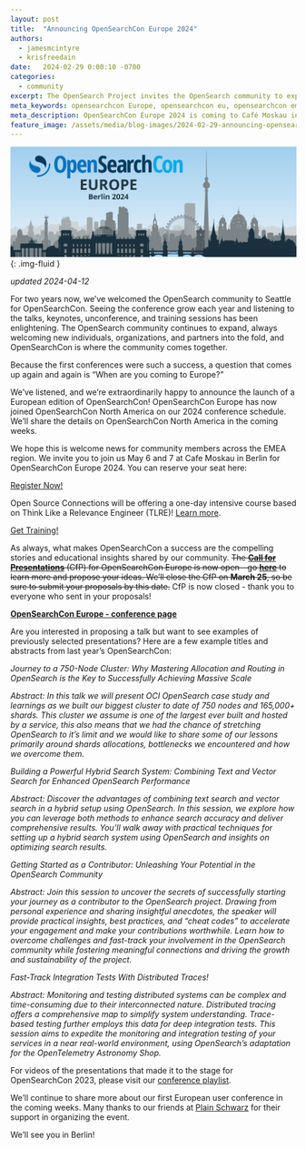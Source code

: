 ```yaml
---
layout: post
title:  "Announcing OpenSearchCon Europe 2024"
authors:
  - jamesmcintyre
  - krisfreedain
date:   2024-02-29 0:00:10 -0700
categories:
  - community
excerpt: The OpenSearch Project invites the OpenSearch community to explore the future of search, analytics, and generative AI at the first OpenSearch user conference in Europe. Join us in Berlin on May 6 & 7 and learn how to build powerful applications and get the most out of your OpenSearch deployments.
meta_keywords: opensearchcon Europe, opensearchcon eu, opensearchcon emea, opensearchcon may, opensearchcon call for papers, opensearchcon call for presentations, opensearchcon registration, register for opensearchcon
meta_description: OpenSearchCon Europe 2024 is coming to Café Moskau in Berlin May 6 and 7. Register today to save your seat!
feature_image: /assets/media/blog-images/2024-02-29-announcing-opensearchcon-europe-2024/OSC_Berlin_BlogBanner-01.png
---
```


<img src="/assets/media/blog-images/2024-02-29-announcing-opensearchcon-europe-2024/OSC_Berlin_BlogBanner-01.png"/>{: .img-fluid }

_updated 2024-04-12_

For two years now, we’ve welcomed the OpenSearch community to Seattle for OpenSearchCon. Seeing the conference grow each year and listening to the talks, keynotes, unconference, and training sessions has been enlightening. The OpenSearch community continues to expand, always welcoming new individuals, organizations, and partners into the fold, and OpenSearchCon is where the community comes together.

Because the first conferences were such a success, a question that comes up again and again is “When are you coming to Europe?”

We’ve listened, and we’re extraordinarily happy to announce the launch of a European edition of OpenSearchCon! OpenSearchCon Europe has now joined OpenSearchCon North America on our 2024 conference schedule. We’ll share the details on OpenSearchCon North America in the coming weeks.

We hope this is welcome news for community members across the EMEA region. We invite you to join us May 6 and 7 at Cafe Moskau in Berlin for OpenSearchCon Europe 2024. You can reserve your seat here: 

<div class="redesign-button-pair--wrapper">
            <div class="redesign-button--wrapper redesign-button--wrapper__text-only__dark">
                <a href="https://tickets.plainschwarz.com/opensearchconeu/c/PjtYoMWc8/" class="redesign-button--anchor">
                    Register Now!
                </a>
            </div>
</div>

Open Source Connections will be offering a one-day intensive course based on Think Like a Relevance Engineer (TLRE)! [Learn more](https://opensearch.org/events/opensearchcon/2024/europe/workshops/think-like-a-relevance-engineer-training.html).

<div class="redesign-button-pair--wrapper">
            <div class="redesign-button--wrapper redesign-button--wrapper__text-only__dark">
                <a href="https://www.eventbee.com/v/opensearch-tlre-intensive-at-opensearchcon-eu-24/event?eid=276614264#/tickets" class="redesign-button--anchor">
                    Get Training!
                </a>
            </div>
</div>

As always, what makes OpenSearchCon a success are the compelling stories and educational insights shared by our community. ~~The **[Call for Presentations](https://pretalx.com/opensearchcon-europe-24/cfp)** (CfP) for OpenSearchCon Europe is now open—go **[here](https://pretalx.com/opensearchcon-europe-24/cfp)** to learn more and propose your ideas. We’ll close the CfP on **March 25**, so be sure to submit your proposals by this date.~~ CfP is now closed - thank you to everyone who sent in your proposals! 

**[OpenSearchCon Europe - conference page](https://opensearch.org/events/opensearchcon/2024/europe/index.html)**

Are you interested in proposing a talk but want to see examples of previously selected presentations? Here are a few example titles and abstracts from last year’s OpenSearchCon:

*Journey to a 750-Node Cluster: Why Mastering Allocation and Routing in OpenSearch is the Key to Successfully Achieving Massive Scale*

*Abstract: In this talk we will present OCI OpenSearch case study and learnings as we built our biggest cluster to date of 750 nodes and 165,000+ shards. This cluster we assume is one of the largest ever built and hosted by a service, this also means that we had the chance of stretching OpenSearch to it’s limit and we would like to share some of our lessons primarily around shards allocations, bottlenecks we encountered and how we overcome them.*

*Building a Powerful Hybrid Search System: Combining Text and Vector Search for Enhanced OpenSearch Performance*

*Abstract: Discover the advantages of combining text search and vector search in a hybrid setup using OpenSearch. In this session, we explore how you can leverage both methods to enhance search accuracy and deliver comprehensive results. You’ll walk away with practical techniques for setting up a hybrid search system using OpenSearch and insights on optimizing search results.*

*Getting Started as a Contributor: Unleashing Your Potential in the OpenSearch Community*

*Abstract: Join this session to uncover the secrets of successfully starting your journey as a contributor to the OpenSearch project. Drawing from personal experience and sharing insightful anecdotes, the speaker will provide practical insights, best practices, and “cheat codes” to accelerate your engagement and make your contributions worthwhile. Learn how to overcome challenges and fast-track your involvement in the OpenSearch community while fostering meaningful connections and driving the growth and sustainability of the project.*

*Fast-Track Integration Tests With Distributed Traces!*

*Abstract: Monitoring and testing distributed systems can be complex and time-consuming due to their interconnected nature. Distributed tracing offers a comprehensive map to simplify system understanding. Trace-based testing further employs this data for deep integration tests. This session aims to expedite the monitoring and integration testing of your services in a near real-world environment, using OpenSearch’s adaptation for the OpenTelemetry Astronomy Shop.*

For videos of the presentations that made it to the stage for OpenSearchCon 2023, please visit our [conference playlist](https://www.youtube.com/playlist?list=PLzgr9zSpws166-ndhm5W49L9bJmiWjsrm).

We’ll continue to share more about our first European user conference in the coming weeks. Many thanks to our friends at [Plain Schwarz](https://plainschwarz.com/) for their support in organizing the event.

We’ll see you in Berlin!
